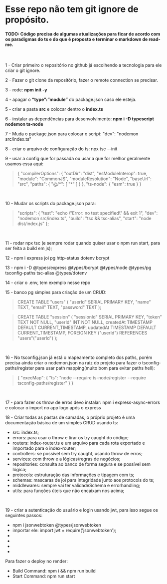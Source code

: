 # Esse repo não tem git ignore de propósito.
#### TODO: Código precisa de algumas atualizações para ficar de acordo com os paradigmas do ts e do que é proposto e terminar o markdown de read-me.
<br/>
<p>1 - Criar primeiro o repositório no github já escolhendo a tecnologia para ele criar o git ignore.<br/></p>
<p>2 - Fazer o git clone da repositório, fazer o remote connection se precisar.<br/>
<p>3 - rode: <strong>npm init -y<br/></strong>
<p>4 - apagar o <strong>“type”:”module”</strong> do package.json caso ele esteja.<br/>
<p>5 - criar a pasta <strong>src</strong> e colocar dentro o <strong>index.ts<br/></strong>
<p>6 - instalar as dependências para desenvolvimento: <strong>npm i -D typescript nodemon ts-node<br/></strong>
<p>7 - Muda o package.json para colocar o script: "dev": "nodemon src/index.ts"<br/>
<p>8 - criar o arquivo de configuração do ts: npx tsc --init<br/>
<p>9 - usar a config que for passada ou usar a que for melhor geralmente usamos essa aqui:<br/></p>
<blockquote>
{
  "compilerOptions": {
    "outDir": "dist",
    "esModuleInterop": true,
    "module": "CommonJS",
    "moduleResolution": "Node",
    "baseUrl": "src",
    "paths": {
      "@/*": [
        "*"
      ]
    }
  },
  "ts-node": {
    "esm": true
  }
}</blockquote>
<br/>
<p>10 - Mudar os scripts do package.json para:</p>
  <blockquote>
  "scripts": {
    "test": "echo \"Error: no test specified\" && exit 1",
    "dev": "nodemon src/index.ts",
    "build": "tsc && tsc-alias",
    "start": "node dist/index.js"
  };
  </blockquote>
  <br/>
<p>11 - rodar npx tsc (e sempre rodar quando quiser usar o npm run start, para ser feita a build em js);</br>
<p>12 - npm i express joi pg http-status dotenv bcrypt
<p>13 - npm i -D @types/express @types/bcrypt @types/node @types/pg tsconfig-paths tsc-alias @types/dotenv
<p>14 - criar o .env, tem exemplo nesse repo
<p>15 - banco pg simples para criação de um CRUD:
<blockquote>
CREATE TABLE "users" (
	"userId" SERIAL PRIMARY KEY,
	"name" TEXT,
	"email" TEXT,
	"password" TEXT
);
</blockquote>
<blockquote>
CREATE TABLE "session" (
  "sessionId" SERIAL PRIMARY KEY,
  "token" TEXT NOT NULL,
  "userId" INT NOT NULL,
  createdAt TIMESTAMP DEFAULT CURRENT_TIMESTAMP,
  updatedAt TIMESTAMP DEFAULT CURRENT_TIMESTAMP,
  FOREIGN KEY ("userId") REFERENCES "users"("userId")
);
</blockquote>
</br>
<p>16 - No tsconfig.json já está o mapeamento completo dos paths, porém precisa ainda criar o nodemon.json na raiz do projeto para fazer o tsconfig-paths/register para usar path mapping(muito bom para evitar paths hell):
<blockquote>
{
  "execMap": {
    "ts": "node --require ts-node/register --require tsconfig-paths/register"
  }
}
</blockquote>
</br>
<p>17 - para fazer os throw de erros devo instalar: npm i express-async-errors e colocar o import no app logo após o express</p>
<p>18 - Criar todas as pastas de camadas, o próprio projeto é uma documentação básica de um simples CRUD usando ts:
<ul>
<li>src: index.ts;
<li>errors: para usar o throw e tirar os try caught do código;
<li>routers: index-router.ts e um arquivo para cada rota exportado e importado para o index-router;
<li>controllers: se possível sem try caught, usando throw de erros;
<li>services: com throw e a lógicas/regras de negócios;
<li>repositories: consulta ao banco de forma segura e se possível sem lógica;
<li>protocols: estruturação das informações e tipagem com ts;
<li>schemas: mascaras de joi para integridade junto aos protocols do ts;
<li>middlewares: sempre vai ter validadeSchema e errorhandling;
<li>utils: para funções úteis que não encaixam nos acima;
</ul>
</br>
<p> 19 - criar a autenticação do usuário e login usando jwt, para isso segue os seguintes passos:
<ul>
<li>npm i jsonwebtoken @types/jsonwebtoken
<li>importar ele: import jwt = require('jsonwebtoken');
<li>
<li>
<li>
<li>
</ul>
Para fazer o deploy no render:
<ul>
<li>Build Command: npm i && npm run build
<li>Start Command: npm run start
</ul>
